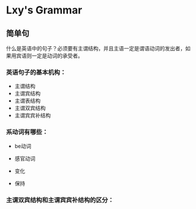 # Lxy's Grammar

## 简单句

什么是英语中的句子？必须要有主谓结构，并且主语一定是谓语动词的发出者，如果用宾语则一定是动词的承受者。

### 英语句子的基本机构：

- 主谓结构
- 主谓宾结构
- 主谓表结构
- 主谓双宾结构
- 主谓宾宾补结构













### 系动词有哪些：

- be动词

  

  

  

- 感官动词

  

  

  

  

- 变化

  

  

- 保持



### 主谓双宾结构和主谓宾宾补结构的区分：

